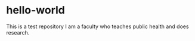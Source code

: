 # hello-world
This is a test repository
I am a faculty who teaches public health and does research.
